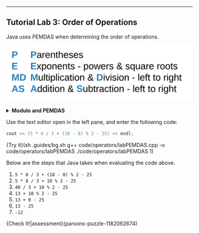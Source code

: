---

## Tutorial Lab 3: Order of Operations

Java uses PEMDAS when determining the order of operations.

![PEMDAS](.guides/img/pemdas.png)

<details><summary><b>Modulo and PEMDAS</b></summary>Since modulo is based on division, modulo operations happen at the time of multiplication and division, going from left to right.</details>

Use the text editor open in the left pane, and enter the following code:

```c++
cout << (5 * 8 / 3 + (18 - 8) % 2 - 25) << endl;
```

{Try it}(sh .guides/bg.sh g++ code/operators/labPEMDAS.cpp -o code/operators/labPEMDAS ./code/operators/labPEMDAS 1)

Below are the steps that Java takes when evaluating the code above.
1) `5 * 8 / 3 + (18 - 8) % 2 - 25`
1) `5 * 8 / 3 + 10 % 2 - 25`
1) `40 / 3 + 10 % 2 - 25`
1) `13 + 10 % 2 - 25`
1) `13 + 0 - 25`
1) `13 - 25`
1) `-12`

{Check It!|assessment}(parsons-puzzle-1182062674)
